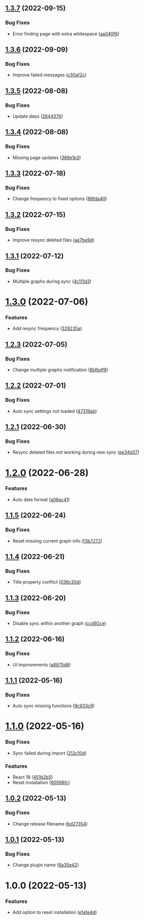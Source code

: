 ## [1.3.7](https://github.com/readwiseio/logseq-readwise-official-plugin/compare/v1.3.6...v1.3.7) (2022-09-15)


### Bug Fixes

* Error finding page with extra whitespace ([aa040f6](https://github.com/readwiseio/logseq-readwise-official-plugin/commit/aa040f61d8698290d564b9822529ba9be3c5f8da))

## [1.3.6](https://github.com/readwiseio/logseq-readwise-official-plugin/compare/v1.3.5...v1.3.6) (2022-09-09)


### Bug Fixes

* Improve failed messages ([c30af2c](https://github.com/readwiseio/logseq-readwise-official-plugin/commit/c30af2c5ee555c013044cd253be5758c3c01928f))

## [1.3.5](https://github.com/readwiseio/logseq-readwise-official-plugin/compare/v1.3.4...v1.3.5) (2022-08-08)


### Bug Fixes

* Update deps ([2644376](https://github.com/readwiseio/logseq-readwise-official-plugin/commit/2644376df5e6e4a9b09f54cc9c105053e4fb590b))

## [1.3.4](https://github.com/readwiseio/logseq-readwise-official-plugin/compare/v1.3.3...v1.3.4) (2022-08-08)


### Bug Fixes

* Missing page updates ([389e1b3](https://github.com/readwiseio/logseq-readwise-official-plugin/commit/389e1b32d375f6ed862430eea8d7eac9ad6e08bf))

## [1.3.3](https://github.com/readwiseio/logseq-readwise-official-plugin/compare/v1.3.2...v1.3.3) (2022-07-18)


### Bug Fixes

* Change frequency to fixed options ([88fda40](https://github.com/readwiseio/logseq-readwise-official-plugin/commit/88fda40776f710b095f73dc44ba0543f10d2a02c))

## [1.3.2](https://github.com/readwiseio/logseq-readwise-official-plugin/compare/v1.3.1...v1.3.2) (2022-07-15)


### Bug Fixes

* Improve resync deleted files ([ae7be9d](https://github.com/readwiseio/logseq-readwise-official-plugin/commit/ae7be9dd04685b4aedd50f982619de0e130ad82e))

## [1.3.1](https://github.com/readwiseio/logseq-readwise-official-plugin/compare/v1.3.0...v1.3.1) (2022-07-12)


### Bug Fixes

* Multiple graphs during sync ([4c111d3](https://github.com/readwiseio/logseq-readwise-official-plugin/commit/4c111d3786c55944e2687f85bf487bb7fae86017))

# [1.3.0](https://github.com/readwiseio/logseq-readwise-official-plugin/compare/v1.2.3...v1.3.0) (2022-07-06)


### Features

* Add resync frequency ([328235a](https://github.com/readwiseio/logseq-readwise-official-plugin/commit/328235a4e7b35d9683bd55cdf8d4ac69375346e6))

## [1.2.3](https://github.com/readwiseio/logseq-readwise-official-plugin/compare/v1.2.2...v1.2.3) (2022-07-05)


### Bug Fixes

* Change multiple graphs notification ([8bfbdf9](https://github.com/readwiseio/logseq-readwise-official-plugin/commit/8bfbdf93bd51bed4bd6c82694400dff74a5ede63))

## [1.2.2](https://github.com/readwiseio/logseq-readwise-official-plugin/compare/v1.2.1...v1.2.2) (2022-07-01)


### Bug Fixes

* Auto sync settings not loaded ([47319ab](https://github.com/readwiseio/logseq-readwise-official-plugin/commit/47319ab9462ca0834468dd926162454872f2190f))

## [1.2.1](https://github.com/readwiseio/logseq-readwise-official-plugin/compare/v1.2.0...v1.2.1) (2022-06-30)


### Bug Fixes

* Resync deleted files not working during new sync ([ee34d37](https://github.com/readwiseio/logseq-readwise-official-plugin/commit/ee34d37f318bc3b34806eed7361fba8409871743))

# [1.2.0](https://github.com/readwiseio/logseq-readwise-official-plugin/compare/v1.1.5...v1.2.0) (2022-06-28)


### Features

* Auto date format ([a06ac41](https://github.com/readwiseio/logseq-readwise-official-plugin/commit/a06ac419e0a7203d412b30afea9694ed961b7b66))

## [1.1.5](https://github.com/readwiseio/logseq-readwise-official-plugin/compare/v1.1.4...v1.1.5) (2022-06-24)


### Bug Fixes

* Reset missing current graph info ([f3b7272](https://github.com/readwiseio/logseq-readwise-official-plugin/commit/f3b7272337143d4825b580947d4d55ff76e3a5bc))

## [1.1.4](https://github.com/readwiseio/logseq-readwise-official-plugin/compare/v1.1.3...v1.1.4) (2022-06-21)


### Bug Fixes

* Title property conflict ([036c20d](https://github.com/readwiseio/logseq-readwise-official-plugin/commit/036c20d7f10fd93669df27dfa17e55812342a371))

## [1.1.3](https://github.com/readwiseio/logseq-readwise-official-plugin/compare/v1.1.2...v1.1.3) (2022-06-20)


### Bug Fixes

* Disable sync within another graph ([ccd92ce](https://github.com/readwiseio/logseq-readwise-official-plugin/commit/ccd92ce88ff9a622012d134e4cef5feb2017b145))

## [1.1.2](https://github.com/readwiseio/logseq-readwise-official-plugin/compare/v1.1.1...v1.1.2) (2022-06-16)


### Bug Fixes

* UI improvements ([a8875d6](https://github.com/readwiseio/logseq-readwise-official-plugin/commit/a8875d63ca65bdb8c76b65071ff0be0d01a238f2))

## [1.1.1](https://github.com/readwiseio/logseq-readwise-official-plugin/compare/v1.1.0...v1.1.1) (2022-05-16)


### Bug Fixes

* Auto sync missing functions ([9c933c9](https://github.com/readwiseio/logseq-readwise-official-plugin/commit/9c933c93d8f8f49955d8a0f1a054477e1871db60))

# [1.1.0](https://github.com/readwiseio/logseq-readwise-official-plugin/compare/v1.0.2...v1.1.0) (2022-05-16)


### Bug Fixes

* Sync failed during import ([212c10d](https://github.com/readwiseio/logseq-readwise-official-plugin/commit/212c10d21e4971ded7326d9ad22b0a0af2e589c7))


### Features

* React 18 ([451b2b5](https://github.com/readwiseio/logseq-readwise-official-plugin/commit/451b2b5b891f50a566c3f4365859d38086174326))
* Reset installation ([90598fc](https://github.com/readwiseio/logseq-readwise-official-plugin/commit/90598fcab80eced2ceb54bb4d0db75f921d8fe5c))

## [1.0.2](https://github.com/readwiseio/logseq-readwise-official-plugin/compare/v1.0.1...v1.0.2) (2022-05-13)


### Bug Fixes

* Change release filename ([bd27354](https://github.com/readwiseio/logseq-readwise-official-plugin/commit/bd27354c2e24ce84241c1659bdbf028f571ae8e9))

## [1.0.1](https://github.com/readwiseio/logseq-readwise-official-plugin/compare/v1.0.0...v1.0.1) (2022-05-13)


### Bug Fixes

* Change plugin name ([6a35e42](https://github.com/readwiseio/logseq-readwise-official-plugin/commit/6a35e42f1f9c7aaaab060a16ca7d6d4d754ca8b1))

# 1.0.0 (2022-05-13)


### Features

* Add option to reset installation ([e1a1e4d](https://github.com/readwiseio/logseq-readwise-official-plugin/commit/e1a1e4d35cacda86dfa05325c41e8b88ab3fceac))
